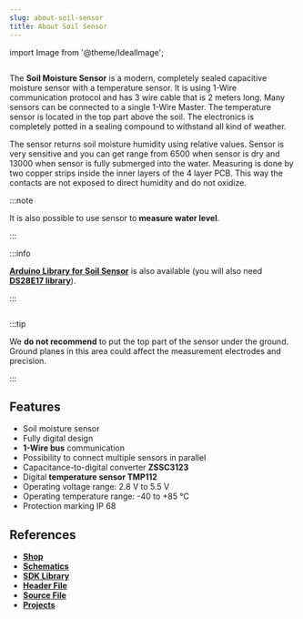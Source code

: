 ```yaml
---
slug: about-soil-sensor
title: About Soil Sensor
---
```

import Image from '@theme/IdealImage';

<div class="container">
  <div class="row">
    <div class="col col--4">
      <div><Image img={require('./soil-sensor.png')} /></div>
    </div>
    <div class="col col--6">
      <p>
        The <b>Soil Moisture Sensor</b> is a modern, completely sealed capacitive moisture sensor with a temperature sensor. It is using 1-Wire communication protocol and has 3 wire cable that is 2 meters long. Many sensors can be connected to a single 1-Wire Master. The temperature sensor is located in the top part above the soil. The electronics is completely potted in a sealing compound to withstand all kind of weather.
      </p>
      <p>
        The sensor returns soil moisture humidity using relative values. Sensor is very sensitive and you can get range from 6500 when sensor is dry and 13000 when sensor is fully submerged into the water. Measuring is done by two copper strips inside the inner layers of the 4 layer PCB. This way the contacts are not exposed to direct humidity and do not oxidize.
      </p>
    </div>
  </div>
</div>

:::note

It is also possible to use sensor to **measure water level**.

:::

:::info

[**Arduino Library for Soil Sensor**](https://github.com/hardwario/SoilSensor) is also available (you will also need [**DS28E17 library**](https://github.com/hardwario/arduino-DS28E17)).

:::

<div class="container">
  <div class="row">
    <div class="col col--4">
      <div><Image img={require('./soil-sensor-connection.png')} /></div>
    </div>
    <div class="col col--6">
      <p>
      </p>
    </div>
  </div>
</div>


:::tip

We **do not recommend** to put the top part of the sensor under the ground. Ground planes in this area could affect the measurement electrodes and precision.

:::

## Features
- Soil moisture sensor
- Fully digital design
- **1-Wire bus** communication
- Possibility to connect multiple sensors in parallel
- Capacitance-to-digital converter **ZSSC3123**
- Digital **temperature sensor TMP112**
- Operating voltage range: 2.8 V to 5.5 V
- Operating temperature range: -40 to +85 °C
- Protection marking IP 68

## References
- [**Shop**](https://shop.hardwario.com/soil-sensor/)
- [**Schematics**](https://github.com/hardwario/bc-hardware/tree/master/out/bc-soil-sensor)
- [**SDK Library**](https://sdk.hardwario.com/group__twr__soil__sensor.html)
- [**Header File**](https://github.com/hardwario/twr-sdk/blob/master/twr/inc/twr_soil_sensor.h)
- [**Source File**](https://github.com/hardwario/twr-sdk/blob/master/twr/src/twr_soil_sensor.c)
- [**Projects**](https://www.hackster.io/hardwario/projects?part_id=117389)
